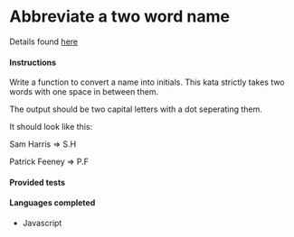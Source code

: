 # Abbreviate a two word name

Details found [here](https://www.codewars.com/kata/57eadb7ecd143f4c9c0000a3)

#### Instructions

Write a function to convert a name into initials. This kata strictly takes two words with one space in between them.

The output should be two capital letters with a dot seperating them.

It should look like this:

Sam Harris => S.H

Patrick Feeney => P.F

#### Provided tests

#### Languages completed

- Javascript